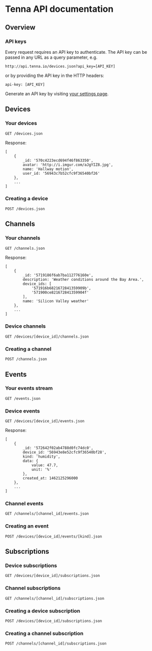 # Tenna API documentation

## Overview

### API keys

Every request requires  an API key to authenticate. The API key can be passed in any URL as a query parameter, e.g.

    http://api.tenna.io/devices.json?api_key=[API_KEY]
    
or by providing the API key in the HTTP headers:

    api-key: [API_KEY]

Generate an API key by visiting [your settings page](http://api.tenna.io/settings).

## Devices

### Your devices

    GET /devices.json

Response:

    [
        {
            _id: '570c4223ecd694f46f863350',
            avatar: 'http://i.imgur.com/aJgYIZ8.jpg',
            name: 'Hallway motion',
            user_id: '56943c7b52cfc9f36540bf26'
        },
        ...
    ]

### Creating a device

    POST /devices.json

## Channels

### Your channels

    GET /channels.json

Response:

    [
        {
            _id: '5719186f6ab7ba112776160e',
            description: 'Weather conditions around the Bay Area.',
            device_ids: [
                '571916b6821672841359909b',
                '571900ce821672841359904f'
            ],
            name: 'Silicon Valley weather'
        },
        ...
    ]

### Device channels

    GET /devices/[device_id]/channels.json

### Creating a channel

    POST /channels.json

## Events

### Your events stream

    GET /events.json

### Device events

    GET /devices/[device_id]/events.json

Response:

    [
        {
            _id: '572642f02ab4788d0fc74dc0',
            device_id: '56943e8e52cfc9f36540bf28',
            kind: 'humidity',
            data: {
                value: 47.7,
                unit: '%'
            },
            created_at: 1462125296000
        },
        ...
    ]

### Channel events

    GET /channels/[channel_id]/events.json

### Creating an event

    POST /devices/[device_id]/events/[kind].json

## Subscriptions

### Device subscriptions

    GET /devices/[device_id]/subscriptions.json

### Channel subscriptions

    GET /channels/[channel_id]/subscriptions.json

### Creating a device subscription

    POST /devices/[device_id]/subscriptions.json

### Creating a channel subscription

    POST /channels/[channel_id]/subscriptions.json
